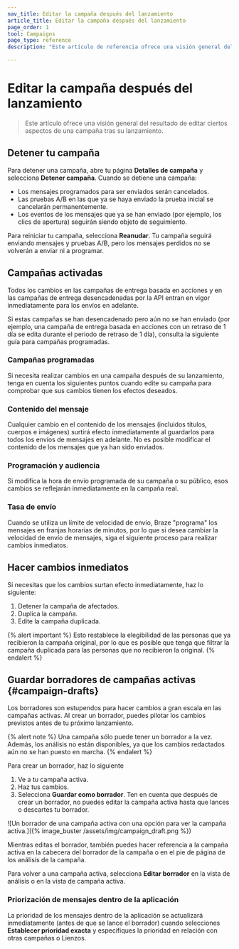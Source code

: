```yaml
---
nav_title: Editar la campaña después del lanzamiento
article_title: Editar la campaña después del lanzamiento
page_order: 1
tool: Campaigns
page_type: reference
description: "Este artículo de referencia ofrece una visión general del resultado de editar determinados aspectos de una campaña tras su lanzamiento."

---
```


# Editar la campaña después del lanzamiento

> Este artículo ofrece una visión general del resultado de editar ciertos aspectos de una campaña tras su lanzamiento.

## Detener tu campaña

Para detener una campaña, abre tu página **Detalles de campaña** y selecciona **Detener campaña**. Cuando se detiene una campaña:

- Los mensajes programados para ser enviados serán cancelados.
- Las pruebas A/B en las que ya se haya enviado la prueba inicial se cancelarán permanentemente.
- Los eventos de los mensajes que ya se han enviado (por ejemplo, los clics de apertura) seguirán siendo objeto de seguimiento.

Para reiniciar tu campaña, selecciona **Reanudar**. Tu campaña seguirá enviando mensajes y pruebas A/B, pero los mensajes perdidos no se volverán a enviar ni a programar.

## Campañas activadas

Todos los cambios en las campañas de entrega basada en acciones y en las campañas de entrega desencadenadas por la API entran en vigor inmediatamente para los envíos en adelante. 

Si estas campañas se han desencadenado pero aún no se han enviado (por ejemplo, una campaña de entrega basada en acciones con un retraso de 1 día se edita durante el periodo de retraso de 1 día), consulta la siguiente guía para campañas programadas.

### Campañas programadas

Si necesita realizar cambios en una campaña después de su lanzamiento, tenga en cuenta los siguientes puntos cuando edite su campaña para comprobar que sus cambios tienen los efectos deseados.

### Contenido del mensaje

Cualquier cambio en el contenido de los mensajes (incluidos títulos, cuerpos e imágenes) surtirá efecto inmediatamente al guardarlos para todos los envíos de mensajes en adelante. No es posible modificar el contenido de los mensajes que ya han sido enviados.

### Programación y audiencia

Si modifica la hora de envío programada de su campaña o su público, esos cambios se reflejarán inmediatamente en la campaña real.

### Tasa de envío

Cuando se utiliza un límite de velocidad de envío, Braze "programa" los mensajes en franjas horarias de minutos, por lo que si desea cambiar la velocidad de envío de mensajes, siga el siguiente proceso para realizar cambios inmediatos.

## Hacer cambios inmediatos

Si necesitas que los cambios surtan efecto inmediatamente, haz lo siguiente:

1. Detener la campaña de afectados.
2. Duplica la campaña.
3. Edite la campaña duplicada.

{% alert important %}
Esto restablece la elegibilidad de las personas que ya recibieron la campaña original, por lo que es posible que tenga que filtrar la campaña duplicada para las personas que no recibieron la original.
{% endalert %}

## Guardar borradores de campañas activas {#campaign-drafts}

Los borradores son estupendos para hacer cambios a gran escala en las campañas activas. Al crear un borrador, puedes pilotar los cambios previstos antes de tu próximo lanzamiento.

{% alert note %}
Una campaña sólo puede tener un borrador a la vez. Además, los análisis no están disponibles, ya que los cambios redactados aún no se han puesto en marcha.
{% endalert %}

Para crear un borrador, haz lo siguiente

1. Ve a tu campaña activa.
2. Haz tus cambios.
3. Selecciona **Guardar como borrador**. Ten en cuenta que después de crear un borrador, no puedes editar la campaña activa hasta que lances o descartes tu borrador.

![Un borrador de una campaña activa con una opción para ver la campaña activa.]({% image_buster /assets/img/campaign_draft.png %})

Mientras editas el borrador, también puedes hacer referencia a la campaña activa en la cabecera del borrador de la campaña o en el pie de página de los análisis de la campaña. 

Para volver a una campaña activa, selecciona **Editar borrador** en la vista de análisis o en la vista de campaña activa.

### Priorización de mensajes dentro de la aplicación

La prioridad de los mensajes dentro de la aplicación se actualizará inmediatamente (antes de que se lance el borrador) cuando selecciones **Establecer prioridad exacta** y especifiques la prioridad en relación con otras campañas o Lienzos.
